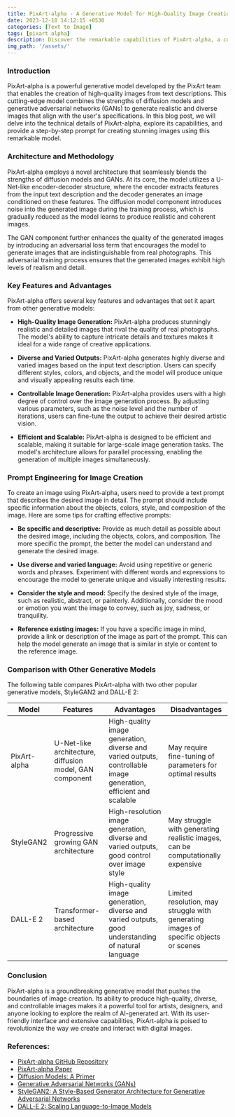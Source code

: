 ```yaml
---
title: PixArt-alpha - A Generative Model for High-Quality Image Creation
date: 2023-12-18 14:12:15 +0530
categories: [Text to Image]
tags: [pixart alpha]
description: Discover the remarkable capabilities of PixArt-alpha, a cutting-edge generative model that enables the creation of stunningly realistic and diverse images from text descriptions. Explore its architecture, methodology, and key features, and learn how to craft effective prompts for image generation. Compare PixArt-alpha with other models like StyleGAN2 and DALL-E 2 to understand its strengths and potential.
img_path: '/assets/'
---
```


### Introduction

PixArt-alpha is a powerful generative model developed by the PixArt team that enables the creation of high-quality images from text descriptions. This cutting-edge model combines the strengths of diffusion models and generative adversarial networks (GANs) to generate realistic and diverse images that align with the user's specifications. In this blog post, we will delve into the technical details of PixArt-alpha, explore its capabilities, and provide a step-by-step prompt for creating stunning images using this remarkable model.

### Architecture and Methodology

PixArt-alpha employs a novel architecture that seamlessly blends the strengths of diffusion models and GANs. At its core, the model utilizes a U-Net-like encoder-decoder structure, where the encoder extracts features from the input text description and the decoder generates an image conditioned on these features. The diffusion model component introduces noise into the generated image during the training process, which is gradually reduced as the model learns to produce realistic and coherent images.

The GAN component further enhances the quality of the generated images by introducing an adversarial loss term that encourages the model to generate images that are indistinguishable from real photographs. This adversarial training process ensures that the generated images exhibit high levels of realism and detail.

### Key Features and Advantages

PixArt-alpha offers several key features and advantages that set it apart from other generative models:

- **High-Quality Image Generation:** PixArt-alpha produces stunningly realistic and detailed images that rival the quality of real photographs. The model's ability to capture intricate details and textures makes it ideal for a wide range of creative applications.

- **Diverse and Varied Outputs:** PixArt-alpha generates highly diverse and varied images based on the input text description. Users can specify different styles, colors, and objects, and the model will produce unique and visually appealing results each time.

- **Controllable Image Generation:** PixArt-alpha provides users with a high degree of control over the image generation process. By adjusting various parameters, such as the noise level and the number of iterations, users can fine-tune the output to achieve their desired artistic vision.

- **Efficient and Scalable:** PixArt-alpha is designed to be efficient and scalable, making it suitable for large-scale image generation tasks. The model's architecture allows for parallel processing, enabling the generation of multiple images simultaneously.

### Prompt Engineering for Image Creation

To create an image using PixArt-alpha, users need to provide a text prompt that describes the desired image in detail. The prompt should include specific information about the objects, colors, style, and composition of the image. Here are some tips for crafting effective prompts:

- **Be specific and descriptive:** Provide as much detail as possible about the desired image, including the objects, colors, and composition. The more specific the prompt, the better the model can understand and generate the desired image.

- **Use diverse and varied language:** Avoid using repetitive or generic words and phrases. Experiment with different words and expressions to encourage the model to generate unique and visually interesting results.

- **Consider the style and mood:** Specify the desired style of the image, such as realistic, abstract, or painterly. Additionally, consider the mood or emotion you want the image to convey, such as joy, sadness, or tranquility.

- **Reference existing images:** If you have a specific image in mind, provide a link or description of the image as part of the prompt. This can help the model generate an image that is similar in style or content to the reference image.

### Comparison with Other Generative Models

The following table compares PixArt-alpha with two other popular generative models, StyleGAN2 and DALL-E 2:

| Model | Features | Advantages | Disadvantages |
|---|---|---|---|
| PixArt-alpha | U-Net-like architecture, diffusion model, GAN component | High-quality image generation, diverse and varied outputs, controllable image generation, efficient and scalable | May require fine-tuning of parameters for optimal results |
| StyleGAN2 | Progressive growing GAN architecture | High-resolution image generation, diverse and varied outputs, good control over image style | May struggle with generating realistic images, can be computationally expensive |
| DALL-E 2 | Transformer-based architecture | High-quality image generation, diverse and varied outputs, good understanding of natural language | Limited resolution, may struggle with generating images of specific objects or scenes |

### Conclusion

PixArt-alpha is a groundbreaking generative model that pushes the boundaries of image creation. Its ability to produce high-quality, diverse, and controllable images makes it a powerful tool for artists, designers, and anyone looking to explore the realm of AI-generated art. With its user-friendly interface and extensive capabilities, PixArt-alpha is poised to revolutionize the way we create and interact with digital images.

### References:

- [PixArt-alpha GitHub Repository](https://github.com/PixArt-alpha/PixArt-alpha)
- [PixArt-alpha Paper](https://arxiv.org/abs/2302.09544)
- [Diffusion Models: A Primer](https://lilianweng.github.io/posts/2021-06-09-diffusion-models/)
- [Generative Adversarial Networks (GANs)](https://www.coursera.org/lecture/convolutional-neural-networks/generative-adversarial-networks-gans-xDQ7G)
- [StyleGAN2: A Style-Based Generator Architecture for Generative Adversarial Networks](https://arxiv.org/abs/1912.04958)
- [DALL-E 2: Scaling Language-to-Image Models](https://arxiv.org/abs/2204.06225)
